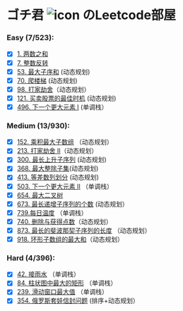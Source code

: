 # ゴチ君 ![icon](https://i.loli.net/2020/10/05/APvmanVlE8iUQ1p.jpg) のLeetcode部屋

### Easy (7/523): 
  - [x] [1. 两数之和](https://leetcode-cn.com/problems/two-sum/) 
  - [x] [7. 整数反转](https://leetcode-cn.com/problems/reverse-integer/)
  - [x] [53. 最大子序和](https://leetcode-cn.com/problems/maximum-subarray/) (动态规划)
  - [x] [70. 爬楼梯](https://leetcode-cn.com/problems/climbing-stairs/) (动态规划)
  - [x] [98. 打家劫舍](https://leetcode-cn.com/problems/house-robber/)（动态规划）
  - [x] [121. 买卖股票的最佳时机](https://leetcode-cn.com/problems/best-time-to-buy-and-sell-stock/) (动态规划)
  - [x] [496. 下一个更大元素 I](https://leetcode-cn.com/problems/next-greater-element-i/) (单调栈）
### Medium (13/930):
  - [x] [152. 乘积最大子数组](https://leetcode-cn.com/problems/maximum-product-subarray/) （动态规划）
  - [x] [213. 打家劫舍 II](https://leetcode-cn.com/problems/house-robber-ii/)（动态规划）
  - [x] [300. 最长上升子序列](https://leetcode-cn.com/problems/longest-increasing-subsequence/) (动态规划)
  - [x] [368. 最大整除子集](https://leetcode-cn.com/problems/largest-divisible-subset/)(动态规划)
  - [x] [413. 等差数列划分](https://leetcode-cn.com/problems/arithmetic-slices/) (动态规划)
  - [x] [503. 下一个更大元素 II](https://leetcode-cn.com/problems/next-greater-element-ii/) （单调栈）
  - [x] [654. 最大二叉树](https://leetcode-cn.com/problems/maximum-binary-tree/)
  - [x] [673. 最长递增子序列的个数](https://leetcode-cn.com/problems/number-of-longest-increasing-subsequence/) (动态规划）
  - [x] [739.每日温度](https://leetcode-cn.com/problems/daily-temperatures/) （单调栈）
  - [x] [740. 删除与获得点数](https://leetcode-cn.com/problems/delete-and-earn/)（动态规划）
  - [x] [873. 最长的斐波那契子序列的长度](https://leetcode-cn.com/problems/length-of-longest-fibonacci-subsequence/) （动态规划）
  - [x] [918. 环形子数组的最大和](https://leetcode-cn.com/problems/maximum-sum-circular-subarray/)（动态规划）
### Hard (4/396):
  - [x] [42. 接雨水](https://leetcode-cn.com/problems/trapping-rain-water/) （单调栈）
  - [x] [84. 柱状图中最大的矩形](https://leetcode-cn.com/problems/largest-rectangle-in-histogram/) （单调栈）
  - [x] [239. 滑动窗口最大值](https://leetcode-cn.com/problems/sliding-window-maximum/) （单调栈）
  - [x] [354. 俄罗斯套娃信封问题](https://leetcode-cn.com/problems/russian-doll-envelopes/) (排序+动态规划）
